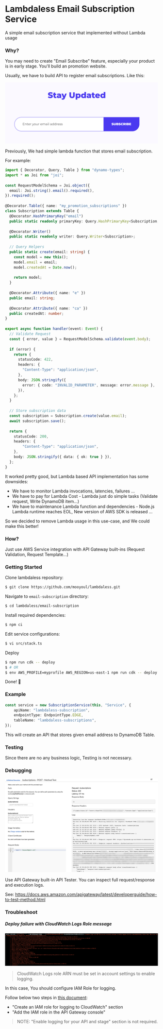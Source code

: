 # Lambdaless Email Subscription Service

A simple email subscription service that implemented without Lambda usage  

### Why?

You may need to create "Email Subscribe" feature, especially your product is in early stage. You'll build an promotion website.

Usually, we have to build API to register email subscriptions. Like this:

![Example](./assets/example.png)
 
Previously, We had simple lambda function that stores email subscription. 

For example: 

```typescript
import { Decorator, Query, Table } from "dynamo-types";
import * as Joi from "joi";

const RequestModelSchema = Joi.object({
  email: Joi.string().email().required(),
}).required();

@Decorator.Table({ name: "my_promotion_subscriptions" })
class Subscription extends Table {
  @Decorator.HashPrimaryKey("email")
  public static readonly primaryKey: Query.HashPrimaryKey<Subscription, string>;
                                                                    
  @Decorator.Writer()    
  public static readonly writer: Query.Writer<Subscription>;

  // Query Helpers
  public static create(email: string) {
    const model = new this();
    model.email = email;
    model.createdAt = Date.now();

    return model;
  }

  @Decorator.Attribute({ name: "e" })                              
  public email: string;
                                                                    
  @Decorator.Attribute({ name: "ca" })
  public createdAt: number;
}

export async function handler(event: Event) {
  // Validate Request
  const { error, value } = RequestModelSchema.validate(event.body);

  if (error) {
    return {
      statusCode: 422,
      headers: {
        "Content-Type": "application/json",      
      },
      body: JSON.stringify({
        error: { code: "INVALID_PARAMETER", message: error.message },
      }),
    }; 
  }
  
  // Store subscription data
  const subscription = Subscription.create(value.email);
  await subscription.save();
 
  return { 
    statusCode: 200,
    headers: {
        "Content-Type": "application/json",      
    },
    body: JSON.stringify({ data: { ok: true } }),
  };
}
```

It worked pretty good, but Lambda based API implementation has some downsides:

- We have to monitor Lambda invocations, latencies, failures ...
- We have to pay for Lambda Cost - Lambda just do simple tasks (Validate request, Write DynamoDB item...)
- We have to maintenance Lambda function and dependencies - Node.js Lambda runtime reaches EOL, New version of AWS SDK is released ...   

So we decided to remove Lambda usage in this use-case, and We could make this better!

### How?

Just use AWS Service integration with API Gateway built-ins (Request Validation, Request Template...) 

### Getting Started

Clone lambdaless repository:

```bash
$ git clone https://github.com/mooyoul/lambdaless.git
```

Navigate to `email-subscription` directory:

```bash
$ cd lambdaless/email-subscription
```

Install required dependencies:

```bash
$ npm ci
``` 

Edit service configurations:

```bash
$ vi src/stack.ts
```

Deploy

```bash
$ npm run cdk -- deploy
$ # OR
$ env AWS_PROFILE=myprofile AWS_REGION=us-east-1 npm run cdk -- deploy
```

Done! 🎉

### Example

```typescript
const service = new SubscriptionService(this, "Service", {
    apiName: "lambdaless-subscription",
    endpointType: EndpointType.EDGE,
    tableName: "lambdaless-subscriptions",
});
```

This will create an API that stores given email address to DynamoDB Table. 


### Testing

Since there are no any business logic, Testing is not necessary.


### Debugging

![tester](./assets/tester.png)

Use API Gateway built-in API Tester. You can inspect full request/response and execution logs.

See: https://docs.aws.amazon.com/apigateway/latest/developerguide/how-to-test-method.html


### Troubleshoot

##### Deploy failure with CloudWatch Logs Role message

![error](./assets/failure.png)

> CloudWatch Logs role ARN must be set in account settings to enable logging.

In this case, You should configure IAM Role for logging.

Follow below two steps in [this document](https://aws.amazon.com/premiumsupport/knowledge-center/api-gateway-cloudwatch-logs/):

- "Create an IAM role for logging to CloudWatch" section
- "Add the IAM role in the API Gateway console"

> NOTE: "Enable logging for your API and stage" section is not required.

